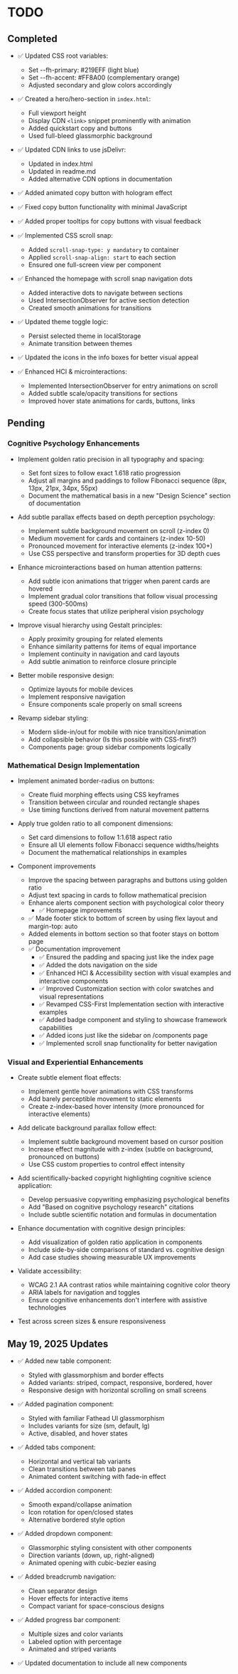 # TODO

## Completed
- ✅ Updated CSS root variables:
  - Set --fh-primary: #219EFF (light blue)
  - Set --fh-accent: #FF8A00 (complementary orange)
  - Adjusted secondary and glow colors accordingly

- ✅ Created a hero/hero-section in `index.html`:
  - Full viewport height
  - Display CDN `<link>` snippet prominently with animation
  - Added quickstart copy and buttons
  - Used full-bleed glassmorphic background

- ✅ Updated CDN links to use jsDelivr:
  - Updated in index.html
  - Updated in readme.md
  - Added alternative CDN options in documentation

- ✅ Added animated copy button with hologram effect
- ✅ Fixed copy button functionality with minimal JavaScript
- ✅ Added proper tooltips for copy buttons with visual feedback

- ✅ Implemented CSS scroll snap:
  - Added `scroll-snap-type: y mandatory` to container
  - Applied `scroll-snap-align: start` to each section
  - Ensured one full-screen view per component

- ✅ Enhanced the homepage with scroll snap navigation dots
  - Added interactive dots to navigate between sections
  - Used IntersectionObserver for active section detection
  - Created smooth animations for transitions

- ✅ Updated theme toggle logic:
  - Persist selected theme in localStorage
  - Animate transition between themes
  
- ✅ Updated the icons in the info boxes for better visual appeal

- ✅ Enhanced HCI & microinteractions:
  - Implemented IntersectionObserver for entry animations on scroll
  - Added subtle scale/opacity transitions for sections
  - Improved hover state animations for cards, buttons, links

## Pending

### Cognitive Psychology Enhancements
- Implement golden ratio precision in all typography and spacing:
  - Set font sizes to follow exact 1.618 ratio progression
  - Adjust all margins and paddings to follow Fibonacci sequence (8px, 13px, 21px, 34px, 55px)
  - Document the mathematical basis in a new "Design Science" section of documentation

- Add subtle parallax effects based on depth perception psychology:
  - Implement subtle background movement on scroll (z-index 0)
  - Medium movement for cards and containers (z-index 10-50)
  - Pronounced movement for interactive elements (z-index 100+)
  - Use CSS perspective and transform properties for 3D depth cues

- Enhance microinteractions based on human attention patterns:
  - Add subtle icon animations that trigger when parent cards are hovered
  - Implement gradual color transitions that follow visual processing speed (300-500ms)
  - Create focus states that utilize peripheral vision psychology

- Improve visual hierarchy using Gestalt principles:
  - Apply proximity grouping for related elements
  - Enhance similarity patterns for items of equal importance
  - Implement continuity in navigation and card layouts
  - Add subtle animation to reinforce closure principle

- Better mobile responsive design:
  - Optimize layouts for mobile devices
  - Implement responsive navigation
  - Ensure components scale properly on small screens
  
- Revamp sidebar styling:
  - Modern slide-in/out for mobile with nice transition/animation
  - Add collapsible behavior (Is this possible with CSS-first?)
  - Components page: group sidebar components logically

### Mathematical Design Implementation
- Implement animated border-radius on buttons:
  - Create fluid morphing effects using CSS keyframes
  - Transition between circular and rounded rectangle shapes
  - Use timing functions derived from natural movement patterns

- Apply true golden ratio to all component dimensions:
  - Set card dimensions to follow 1:1.618 aspect ratio
  - Ensure all UI elements follow Fibonacci sequence widths/heights
  - Document the mathematical relationships in examples


- Component improvements
  - Improve the spacing between paragraphs and buttons using golden ratio
  - Adjust text spacing in cards to follow mathematical precision
  - Enhance alerts component section with psychological color theory
    - ✅ Homepage improvements
   - ✅ Made footer stick to bottom of screen by using flex layout and margin-top: auto
   - Added elements in bottom section so that footer stays on bottom page
  - ✅ Documentation improvement
    - ✅ Ensured the padding and spacing just like the index page
    - ✅ Added the dots navigation on the side
    - ✅ Enhanced HCI & Accessibility section with visual examples and interactive components
    - ✅ Improved Customization section with color swatches and visual representations
    - ✅ Revamped CSS-First Implementation section with interactive examples
    - ✅ Added badge component and styling to showcase framework capabilities
    - ✅ Added icons just like the sidebar on /components page
    - ✅ Implemented scroll snap functionality for better navigation

### Visual and Experiential Enhancements
- Create subtle element float effects:
  - Implement gentle hover animations with CSS transforms
  - Add barely perceptible movement to static elements
  - Create z-index-based hover intensity (more pronounced for interactive elements)

- Add delicate background parallax follow effect:
  - Implement subtle background movement based on cursor position
  - Increase effect magnitude with z-index (subtle on background, pronounced on buttons)
  - Use CSS custom properties to control effect intensity

- Add scientifically-backed copyright highlighting cognitive science application:
  - Develop persuasive copywriting emphasizing psychological benefits
  - Add "Based on cognitive psychology research" citations
  - Include subtle scientific notation and formulas in documentation

- Enhance documentation with cognitive design principles:
  - Add visualization of golden ratio application in components
  - Include side-by-side comparisons of standard vs. cognitive design
  - Add case studies showing measurable UX improvements

- Validate accessibility:
  - WCAG 2.1 AA contrast ratios while maintaining cognitive color theory
  - ARIA labels for navigation and toggles
  - Ensure cognitive enhancements don't interfere with assistive technologies
- Test across screen sizes & ensure responsiveness

## May 19, 2025 Updates
- ✅ Added new table component:
  - Styled with glassmorphism and border effects
  - Added variants: striped, compact, responsive, bordered, hover
  - Responsive design with horizontal scrolling on small screens

- ✅ Added pagination component:
  - Styled with familiar Fathead UI glassmorphism
  - Includes variants for size (sm, default, lg)
  - Active, disabled, and hover states

- ✅ Added tabs component:
  - Horizontal and vertical tab variants
  - Clean transitions between tab panes
  - Animated content switching with fade-in effect

- ✅ Added accordion component:
  - Smooth expand/collapse animation
  - Icon rotation for open/closed states
  - Alternative bordered style option

- ✅ Added dropdown component:
  - Glassmorphic styling consistent with other components
  - Direction variants (down, up, right-aligned)
  - Animated opening with cubic-bezier easing

- ✅ Added breadcrumb navigation:
  - Clean separator design
  - Hover effects for interactive items
  - Compact variant for space-conscious designs

- ✅ Added progress bar component:
  - Multiple sizes and color variants
  - Labeled option with percentage
  - Animated and striped variants
  
- ✅ Updated documentation to include all new components